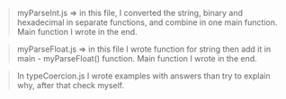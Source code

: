 > myParseInt.js => in this file, I converted the string, binary and hexadecimal in separate functions, and combine in one main function. Main function I wrote in the end.

> myParseFloat.js => in this file I wrote function for string then add it in main - myParseFloat() function. Main function I wrote in the end.

> In typeCoercion.js I wrote examples with answers than try to explain why, after that check myself.